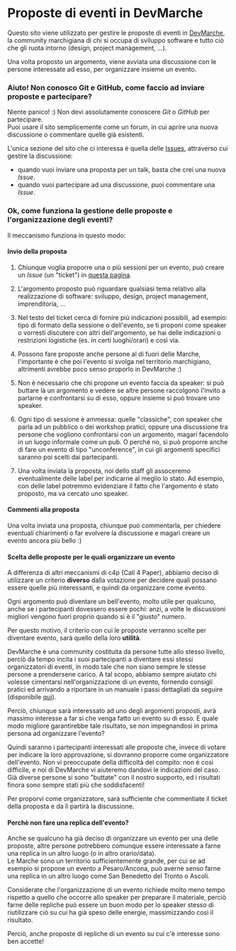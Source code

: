 # Proposte di eventi in DevMarche 

Questo sito viene utilizzato per gestire le proposte di eventi in [DevMarche](http://dev.marche.it), la community marchigiana di chi si occupa di sviluppo software e tutto ciò che gli ruota intorno (design, project management, ...).

Una volta proposto un argomento, viene avviata una discussione con le persone interessate ad esso, per organizzare insieme un evento.

### Aiuto! Non conosco Git e GitHub, come faccio ad inviare proposte e partecipare?

Niente panico! :) Non devi assolutamente conoscere *Git* o *GitHub* per partecipare.  
Puoi usare il sito semplicemente come un forum, in cui aprire una nuova discussione o commentare quelle già esistenti.

L'unica sezione del sito che ci interessa è quella delle [Issues](https://github.com/DevMarche/eventi/issues), attraverso cui gestire la discussione:
- quando vuoi inviare una proposta per un talk, basta che crei una nuova *Issue*.
- quando vuoi partecipare ad una discussione, puoi commentare una *Issue*.

### Ok, come funziona la gestione delle proposte e l'organizzazione degli eventi?

Il meccanismo funziona in questo modo:

#### Invio della proposta

1. Chiunque voglia proporre una o più sessioni per un evento, può creare un *Issue* (un "ticket") in [questa pagina](https://github.com/DevMarche/eventi/issues).  

1. L'argomento proposto può riguardare qualsiasi tema relativo alla realizzazione di software: sviluppo, design, project management, imprenditoria, ...

1. Nel testo del ticket cerca di fornire più indicazioni possibili, ad esempio: tipo di formato della sessione o dell'evento, se ti proponi come speaker o vorresti discutere con altri dell'argomento, se hai delle indicazioni o restrizioni logistiche (es. in certi luoghi/orari) e così via.

1. Possono fare proposte anche persone al di fuori delle Marche, l'importante è che poi l'evento si svolga nel territorio marchigiano, altrimenti avrebbe poco senso proporlo in DevMarche :)

1. Non è necessario che chi propone un evento faccia da speaker: si può buttare là un argomento e vedere se altre persone raccolgono l'invito a parlarne e confrontarsi su di esso, oppure insieme si può trovare uno speaker.

1. Ogni tipo di sessione è ammessa: quelle "classiche", con speaker che parla ad un pubblico o dei workshop pratici, oppure una discussione tra persone che vogliono confrontarsi con un argomento, magari facendolo in un luogo informale come un pub. O perché no, si può proporre anche di fare un evento di tipo "unconference", in cui gli argomenti specifici saranno poi scelti dai partecipanti.

1. Una volta inviata la proposta, noi dello staff gli assoceremo eventualmente delle label per indicarne al meglio lo stato. Ad esempio, con delle label potremmo evidenziare il fatto che l'argomento è stato proposto, ma va cercato uno speaker.

#### Commenti alla proposta

Una volta inviata una proposta, chiunque può commentarla, per chiedere eventuali chiarimenti o far evolvere la discussione e magari creare un evento ancora più bello :)

#### Scelta delle proposte per le quali organizzare un evento

A differenza di altri meccanismi di c4p (Call 4 Paper), abbiamo deciso di utilizzare un criterio **diverso** dalla votazione per decidere quali possano essere quelle più interessanti, e quindi da organizzare come evento.  

Ogni argomento può diventare un bell'evento, molto utile per qualcuno, anche se i partecipanti dovessero essere pochi: anzi, a volte le discussioni migliori vengono fuori proprio quando si è il "giusto" numero.

Per questo motivo, il criterio con cui le proposte verranno scelte per diventare evento, sarà quello della loro **utilità**.

DevMarche è una community costituita da persone tutte allo stesso livello, perciò da tempo incita i suoi partecipanti a diventare essi stessi organizzatori di eventi, in modo tale che non siano sempre le stesse persone a prendersene carico. A tal scopo, abbiamo sempre aiutato chi volesse cimentarsi nell'organizzazione di un evento, fornendo consigli pratici ed arrivando a riportare in un manuale i passi dettagliati da seguire (disponibile [qui](http://dev.marche.it/organizza-un-evento/)).

Perciò, chiunque sarà interessato ad uno degli argomenti proposti, avrà massimo interesse a far sì che venga fatto un evento su di esso. E quale modo migliore garantirebbe tale risultato, se non impegnandosi in prima persona ad organizzare l'evento?

Quindi saranno i partecipanti interessati alle proposte che, invece di votare per indicare la loro approvazione, si dovranno proporre come organizzatore dell'evento. Non vi preoccupate della difficoltà del compito: non è così difficile, e noi di DevMarche vi aiuteremo dandovi le indicazioni del caso. Già diverse persone si sono "buttate" con il nostro supporto, ed i risultati finora sono sempre stati più che soddisfacenti! 

Per proporvi come organizzatore, sarà sufficiente che commentiate il ticket della proposta e da lì partirà la discussione.

#### Perchè non fare una replica dell'evento?

Anche se qualcuno ha già deciso di organizzare un evento per una delle proposte, altre persone potrebbero comunque essere interessate a farne una replica in un altro luogo (o in altro orario/data).    
Le Marche sono un territorio sufficientemente grande, per cui se ad esempio si propone un evento a Pesaro/Ancona, può averne senso farne una replica in un altro luogo come San Benedetto del Tronto o Ascoli.

Considerate che l'organizzazione di un evento richiede molto meno tempo rispetto a quello che occorre allo speaker per preparare il materiale, perciò farne delle repliche può essere un buon modo per lo speaker stesso di riutilizzare ciò su cui ha già speso delle energie, massimizzando così il risultato.

Perciò, anche proposte di repliche di un evento su cui c'è interesse sono ben accette!














